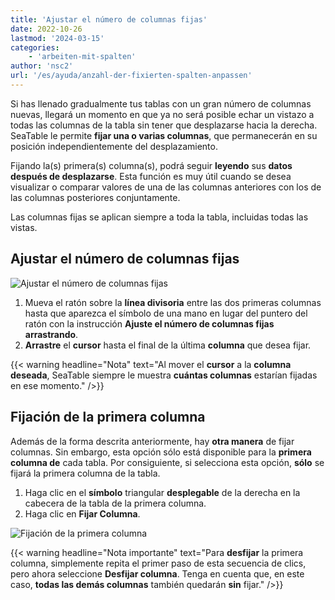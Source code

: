 ```yaml
---
title: 'Ajustar el número de columnas fijas'
date: 2022-10-26
lastmod: '2024-03-15'
categories:
    - 'arbeiten-mit-spalten'
author: 'nsc2'
url: '/es/ayuda/anzahl-der-fixierten-spalten-anpassen'
---
```


Si has llenado gradualmente tus tablas con un gran número de columnas nuevas, llegará un momento en que ya no será posible echar un vistazo a todas las columnas de la tabla sin tener que desplazarse hacia la derecha. SeaTable le permite **fijar una o varias columnas**, que permanecerán en su posición independientemente del desplazamiento.

Fijando la(s) primera(s) columna(s), podrá seguir **leyendo** sus **datos** **después de desplazarse**. Esta función es muy útil cuando se desea visualizar o comparar valores de una de las columnas anteriores con los de las columnas posteriores conjuntamente.

Las columnas fijas se aplican siempre a toda la tabla, incluidas todas las vistas.

## Ajustar el número de columnas fijas

![Ajustar el número de columnas fijas](https://seatable.io/wp-content/uploads/2022/10/adjust-the-number-of-frozen-columns.gif)

1. Mueva el ratón sobre la **línea divisoria** entre las dos primeras columnas hasta que aparezca el símbolo de una mano en lugar del puntero del ratón con la instrucción **Ajuste el número de columnas fijas arrastrando**.
2. **Arrastre** el **cursor** hasta el final de la última **columna** que desea fijar.

{{< warning  headline="Nota"  text="Al mover el **cursor** a la **columna deseada**, SeaTable siempre le muestra **cuántas columnas** estarían fijadas en ese momento." />}}

## Fijación de la primera columna

Además de la forma descrita anteriormente, hay **otra manera** de fijar columnas. Sin embargo, esta opción sólo está disponible para la **primera columna de** cada tabla. Por consiguiente, si selecciona esta opción, **sólo** se fijará la primera columna de la tabla.

1. Haga clic en el **símbolo** triangular **desplegable** de la derecha en la cabecera de la tabla de la primera columna.
2. Haga clic en **Fijar Columna**.

![Fijación de la primera columna](https://seatable.io/wp-content/uploads/2022/10/freeze-the-first-column.gif)

{{< warning  headline="Nota importante"  text="Para **desfijar** la primera columna, simplemente repita el primer paso de esta secuencia de clics, pero ahora seleccione **Desfijar columna**. Tenga en cuenta que, en este caso, **todas las demás columnas** también quedarán **sin** fijar." />}}

